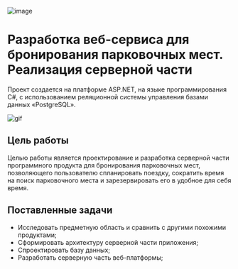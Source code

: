 ![image](https://github.com/maroze/academic_credentials/assets/91451262/7d3b3d1b-2451-4c98-b9bd-67cb74c1bb61)

# Разработка веб-сервиса для бронирования парковочных мест. Реализация серверной части
Проект создается на платформе ASP.NET, на языке программирования C#, с использованием реляционной системы управления базами данных «PostgreSQL». 

![gif](https://github.com/maroze/academic_credentials/assets/91451262/56fac3dd-f441-4b4d-b1de-01baecaae124)

## Цель работы
Целью работы является проектирование и разработка серверной части программного продукта для бронирования парковочных мест, позволяющего пользователю спланировать поездку, сократить время на поиск парковочного места и зарезервировать его в удобное для себя время.

## Поставленные задачи
* Исследовать предметную область и сравнить с другими похожими продуктами;
* Сформировать архитектуру серверной части приложения;
* Спроектировать базу данных;
* Разработать серверную часть веб-платформы;
